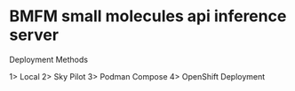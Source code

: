 # BMFM small molecules api inference server

Deployment Methods 

1> Local 
2> Sky Pilot 
3> Podman Compose
4> OpenShift Deployment

